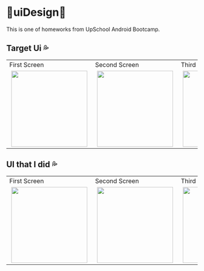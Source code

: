 # :white_heart:uiDesign:blue_heart:
This is one of homeworks from UpSchool Android Bootcamp. 

## Target Ui :sweat_drops:
<div>
<table>
  <tr>
    <td >First Screen </td>
     <td >Second Screen</td>
    <td>Third Screen</td>
 
  </tr>
  
  <tr>
    <td >
      <img src="https://github.com/123Sumeyra/uiDesign/blob/main/ss/realSS/real_activity_start.png" width="200" hspace="5"/>
    </td>
   <td>
     <img src="https://github.com/123Sumeyra/uiDesign/blob/main/ss/realSS/real_main.png" width="200" hspace="5"/>
    </td>
      <td>
     <img src="https://github.com/123Sumeyra/uiDesign/blob/main/ss/realSS/real_premium.png" width="200" hspace="5"/>
    </td>
  
  </tr>
 </table>
  </div>
  
  
  ## UI that I did :sweat_drops:
  <div>
<table>
  <tr>
    <td >First Screen </td>
     <td >Second Screen</td>
    <td>Third Screen</td>
 
  </tr>
  
  <tr>
    <td >
      <img src="https://github.com/123Sumeyra/uiDesign/blob/main/ss/DoneSS/activity_start.png" width="200" hspace="5"/>
    </td>
   <td>
     <img src="https://github.com/123Sumeyra/uiDesign/blob/main/ss/DoneSS/main.png" width="200" hspace="5"/>
    </td>
      <td>
     <img src="https://github.com/123Sumeyra/uiDesign/blob/main/ss/DoneSS/premium.png" width="200" hspace="5"/>
    </td>
  
  </tr>
 </table>
  </div>
